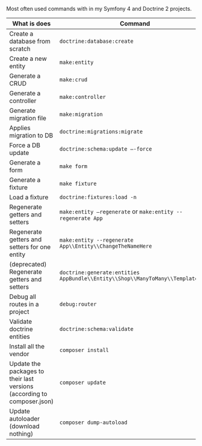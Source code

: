 Most often used commands with in my Symfony 4 and Doctrine 2 projects.


| What is does  |  Command |   
|---|---|
|Create a database from scratch|`doctrine:database:create`|
|Create a new entity|`make:entity`|
|Generate a CRUD|`make:crud`|
| Generate a controller | `make:controller`|
|Generate migration file |`make:migration`|
| Applies migration to DB | `doctrine:migrations:migrate`|
| Force a DB update | `doctrine:schema:update –-force ` |
| Generate a form | `make form` |
| Generate a fixture | `make fixture`|
| Load a fixture | `doctrine:fixtures:load -n`|
| Regenerate getters and setters | `make:entity –regenerate` or `make:entity --regenerate App` |
| Regenerate getters and setters for one entity| `make:entity --regenerate App\\Entity\\ChangeTheNameHere`|
| (deprecated) Regenerate getters and setters | `doctrine:generate:entities AppBundle\\Entity\\Shop\\ManyToMany\\TemplateMenu` |
| Debug all routes in  a project | `debug:router` |
| Validate doctrine entities | `doctrine:schema:validate`|
| Install all the vendor | `composer install`|
| Update the packages to their last versions (according to composer.json) | `composer update`|
| Update autoloader (download nothing) | `composer dump-autoload`|

